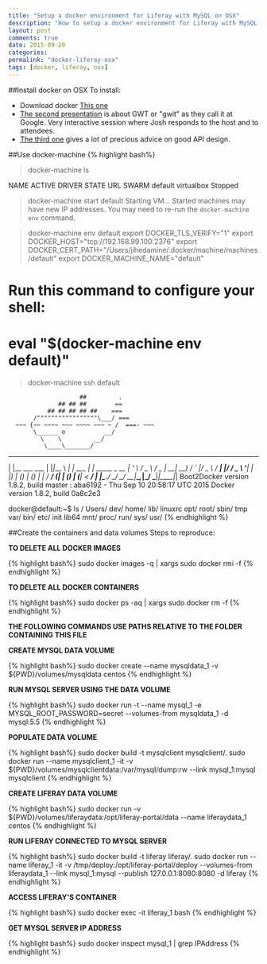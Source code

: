 ```yaml
---
title: "Setup a docker environment for Liferay with MySQL on OSX"
description: "How to setup a docker environment for Liferay with MySQL on OSX"
layout: post
comments: true
date: 2015-09-20
categories:
permalink: "docker-liferay-osx"
tags: [docker, liferay, osx]
---
```

##Install docker on OSX
To install:

* Download docker [This one](http://www.youtube.com/watch?v=V1vQf4qyMXg)
* [The second presentation](http://www.youtube.com/watch?v=RR1E5zO-eBo) is about GWT or "gwit" as they call it at Google. Very interactive session where Josh responds to the host and to attendees.
* [The third one](http://www.youtube.com/watch?v=aAb7hSCtvGw) gives a lot of precious advice on good API design.

##Use docker-machine
{% highlight bash%}
> docker-machine ls

NAME      ACTIVE   DRIVER       STATE     URL   SWARM
default            virtualbox   Stopped         

> docker-machine start default
Starting VM...
Started machines may have new IP addresses. You may need to re-run the `docker-machine env` command.

> docker-machine env default
export DOCKER_TLS_VERIFY="1"
export DOCKER_HOST="tcp://192.168.99.100:2376"
export DOCKER_CERT_PATH="/Users/jihedamine/.docker/machine/machines/default"
export DOCKER_MACHINE_NAME="default"
# Run this command to configure your shell: 
# eval "$(docker-machine env default)"

> docker-machine ssh default

                        ##         .
                  ## ## ##        ==
               ## ## ## ## ##    ===
           /"""""""""""""""""\___/ ===
      ~~~ {~~ ~~~~ ~~~ ~~~~ ~~~ ~ /  ===- ~~~
           \______ o           __/
             \    \         __/
              \____\_______/
 _                 _   ____     _            _
| |__   ___   ___ | |_|___ \ __| | ___   ___| | _____ _ __
| '_ \ / _ \ / _ \| __| __) / _` |/ _ \ / __| |/ / _ \ '__|
| |_) | (_) | (_) | |_ / __/ (_| | (_) | (__|   <  __/ |
|_.__/ \___/ \___/ \__|_____\__,_|\___/ \___|_|\_\___|_|
Boot2Docker version 1.8.2, build master : aba6192 - Thu Sep 10 20:58:17 UTC 2015
Docker version 1.8.2, build 0a8c2e3

docker@default:~$ ls /
Users/   dev/     home/    lib/     linuxrc  opt/     root/    sbin/    tmp      var/
bin/     etc/     init     lib64    mnt/     proc/    run/     sys/     usr/
{% endhighlight %}

##Create the containers and data volumes
Steps to reproduce: 

**TO DELETE ALL DOCKER IMAGES**

{% highlight bash%}
sudo docker images -q | xargs sudo docker rmi -f
{% endhighlight %}

**TO DELETE ALL DOCKER CONTAINERS**

{% highlight bash%}
sudo docker ps -aq | xargs sudo docker rm -f
{% endhighlight %}

**THE FOLLOWING COMMANDS USE PATHS RELATIVE TO THE FOLDER CONTAINING THIS FILE**

**CREATE MYSQL DATA VOLUME**

{% highlight bash%}
sudo docker create --name mysqldata_1 -v ${PWD}/volumes/mysqldata centos
{% endhighlight %}

**RUN MYSQL SERVER USING THE DATA VOLUME**

{% highlight bash%}
sudo docker run -t --name mysql_1 -e MYSQL_ROOT_PASSWORD=secret --volumes-from mysqldata_1 -d mysql:5.5
{% endhighlight %}

**POPULATE DATA VOLUME**

{% highlight bash%}
sudo docker build -t mysqlclient mysqlclient/.
sudo docker run --name mysqlclient_1 -it -v ${PWD}/volumes/mysqlclientdata:/var/mysql/dump:rw --link mysql_1:mysql mysqlclient
{% endhighlight %}

**CREATE LIFERAY DATA VOLUME**

{% highlight bash%}
sudo docker run -v ${PWD}/volumes/liferaydata:/opt/liferay-portal/data --name liferaydata_1 centos
{% endhighlight %}

**RUN LIFERAY CONNECTED TO MYSQL SERVER**

{% highlight bash%}
sudo docker build -t liferay liferay/.
sudo docker run --name liferay_1 -it -v /tmp/deploy:/opt/liferay-portal/deploy --volumes-from liferaydata_1 --link mysql_1:mysql --publish 127.0.0.1:8080:8080 -d liferay
{% endhighlight %}

**ACCESS LIFERAY'S CONTAINER**

{% highlight bash%}
sudo docker exec -it liferay_1 bash
{% endhighlight %}

**GET MYSQL SERVER IP ADDRESS**

{% highlight bash%}
sudo docker inspect mysql_1 | grep IPAddress
{% endhighlight %}